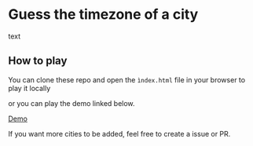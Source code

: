 # Guess the timezone of a city

text

## How to play

You can clone these repo and open the `ìndex.html` file in your browser to play it locally

or you can play the demo linked below.

[Demo](https://example.com)

If you want more cities to be added, feel free to create a issue or PR.
